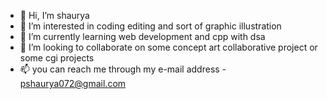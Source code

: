 - 👋 Hi, I’m shaurya 
- 👀 I’m interested in coding editing and sort of graphic illustration 
- 🌱 I’m currently learning web development and cpp with dsa 
- 💞️ I’m looking to collaborate on some concept art collaborative project or some cgi projects  
- 📫 you can reach me through my e-mail address - pshaurya072@gmail.com

<!---
so  welcome to my github profile that all bout myself and what i do and the things which i mentioned above i basically mastered some of it and im eager to work 
with you guys on various type of projects.....werll if you visited my github profile 
THANKS for visiting it :))
--->

